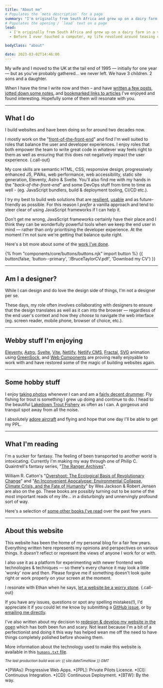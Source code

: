```yaml
---
title: "About me"
# Populates the `meta description` for a page
summary: "I'm originally from South Africa and grew up on a dairy farm in a very beautiful part of the country."
# Populates the opening / `lead` text on a page
lead:
  - I'm originally from South Africa and grew up on a dairy farm in a very <a href="https://youtu.be/bGQbM3QfA5w">beautiful part of the country</a>.
  - Before I ever touched a computer, my life revolved around teasing cows, off-road motorbiking, hiking and wild camping in the mountains, staring up at the stars, canoeing, fishing and sport.

bodyClass: "about"

date: 2023-03-02T14:46:00
---
```


My wife and I moved to the UK at the tail end of 1995 &mdash; initially for one year &mdash; but as you've probably gathered&hellip; we never left. We have 3 children. 2 sons and a daughter.

When I have the time I write now and then &ndash; and have [written a few posts](/writing), [jotted down some notes](/notes), and [bookmarked links to articles](/bookmarks) I've enjoyed and found interesting. Hopefully some of them will resonate with you.

---

## What I do

I build websites and have been doing so for around two decades now.

I mostly work on the "[front-of-the-front-end](https://bradfrost.com/blog/post/front-of-the-front-end-and-back-of-the-front-end-web-development/)" and find I'm well suited to roles that balance the user and developer experiences. I enjoy roles that both empower the team to write great code in whatever way feels right to them as well as ensuring that this does not negatively impact the user experience. {.call-out}

My core skills are semantic HTML, CSS, responsive design, progressively enhanced JS, PWAs, web performance, web accessibility, static site generation, Eleventy, Astro & Svelte. You'll also find me with my hands in the "*back-of-the-front-end*" and some DevOps stuff from time to time as well - (eg. JavaScript bundlers, build & deployment tooling, CI/CD etc.).

I try my best to build web solutions that are [resilient](https://resilientwebdesign.com/), [usable](https://trentwalton.com/2014/03/10/device-agnostic/) and as future-friendly as possible. For this reason I *prefer* a vanilla approach and tend to steer clear of using JavaScript frameworks if I can help it.

Don't get me wrong, JavaScript frameworks certainly have their place and I think they can be wonderfully powerful tools when we keep the end user in mind &mdash; rather than *only* prioritising the developer experience. At the moment I'm not sure we're getting that balance quite right.

Here's a bit more about some of the [work I've done](/work).

{% from "components/core/buttons/buttons.njk" import button %}
{{ button(false, 'button--primary', '/BruceTaylorCV.pdf', 'Download my CV') }}

---

## Am I a designer?

While I can design and do love the design side of things, I'm not a designer per se.

These days, my role often involves collaborating with designers to ensure that the design translates as well as it can into the browser &mdash; regardless of the end user's context and how they *choose* to navigate the web interface (eg. screen reader, mobile phone, browser of choice, etc.).

---

## Webby stuff I'm enjoying

[Eleventy](https://www.11ty.io/), [Astro](https://astro.build/), [Svelte](https://svelte.dev/), [Vite](https://vitejs.dev/), [Netlify](https://www.netlify.com/), [Netlify CMS](https://www.netlifycms.org/), [Fractal](https://fractal.build/), [SVG](https://developer.mozilla.org/en-US/docs/Web/SVG) animation using [GreenSock](https://greensock.com/), and [Web Components](https://developer.mozilla.org/en-US/docs/Web/Web_Components) are proving really enjoyable to work with and have restored some of the magic of building websites again.

---

## Some hobby stuff

I enjoy [taking photos](/photos) whenever I can and am a [fairly decent drummer](/photos/2022-03-29/photo_202203292358). Fly fishing for trout is something I grew up doing and continue to do. I head to the beautiful [Lakedown Trout Fishery](https://www.lakedowntroutfishery.com/) as often as I can. A gorgeous and tranquil spot away from all the noise.

I absolutely [adore aircraft](/photos/2022-03-30/photo_202203301354) and flying and hope that one day I'll be able to get my PPL.

---

## What I'm reading

I'm a sucker for fantasy. The feeling of been transported to another world is intoxicating. Currently I'm making my way through one of Philip C. Quaintrell's fantasy series,  "[The Ranger Archives](https://www.philipcquaintrell.com/books)".

William R. Catton's "[Overshoot: The Ecological Basis of Revolutionary Change](https://www.goodreads.com/en/book/show/319810.Overshoot)" and "[An Inconvenient Apocalypse: Environmental Collapse, Climate Crisis, and the Fate of Humanity](https://robertwjensen.org/books/an-inconvenient-apocalypse/)" by Wes Jackson & Robert Jensen are also on the go. These books are possibly turning out to be some of the most important reads of my life&hellip; in a disturbingly and unnervingly profound sort of way.

Here's a selection of [some other books I've read](/reading#have-read) over the past few years.

---

## About this website

This website has been the home of my personal blog for a fair few years. Everything written here represents my opinions and perspectives on various things. It *doesn't* reflect or represent the views of anyone I work for or with.

I also use it as a platform for experimenting with newer frontend web technologies & techniques &mdash; so there's every chance it may look a little 'wonky' now and then. Please forgive me if something doesn't look quite right or work properly on your screen at the moment.

I resonate with Ethan when he says, [let a website be a worry stone](https://ethanmarcotte.com/wrote/let-a-website-be-a-worry-stone/). {.call-out}

If you have any issues, questions or spot any spelling mistakes(!), I'd appreciate it if you could let me know by submitting a [GitHub issue](https://github.com/brootaylor/brootaylor-v2/issues), or by [emailing me directly](/contact).

I've also written about my decision to [redesign & develop my website in the open](/writing/2022-02-22/redesigning-in-the-open) which has both been fun and scary. Not least because I'm a bit of a perfectionist and doing it this way has helped wean me off the need to have things completely polished before showing them.

More information about the technology used to make this website is available in this [<code>humans.txt</code> file](https://brootaylor.com/humans.txt).

<small><em>The last production build was on: {{ site.dateTimeNow }} GMT</em></small>

*[PWAs]: Progressive Web Apps.
*[PPL]: Private Pilots Licence.
*[CI]: Continuous Integration.
*[CD]: Continuous Deployment.
*[BTW]: By the way.
